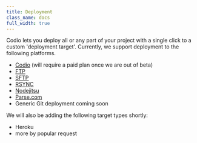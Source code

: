 ```yaml
---
title: Deployment
class_name: docs
full_width: true
---
```


Codio lets you deploy all or any part of your project with a single click to a custom 'deployment target'. Currently, we support deployment to the following platforms.

- [Codio](/docs/deployment/type-codio/) (will require a paid plan once we are out of beta)
- [FTP](/docs/deployment/type-ftp/)
- [SFTP](/docs/deployment/type-sftp/)
- [RSYNC](/docs/deployment/type-rsync/)
- [Nodejitsu](/docs/deployment/type-nj/)
- [Parse.com](/docs/deployment/type-parse/)
- Generic Git deployment coming soon

We will also be adding the following target types shortly:

- Heroku
- more by popular request

